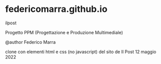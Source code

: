 # federicomarra.github.io
ilpost

Progetto PPM (Progettazione e Produzione Multimediale)

@author Federico Marra

clone con elementi html e css (no javascript) del sito de
Il Post 12 maggio 2022
